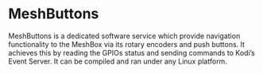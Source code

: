 # MeshButtons

MeshButtons is a dedicated software service which provide navigation functionality to the MeshBox via its rotary encoders and push buttons.
It achieves this by reading the GPIOs status and sending commands to Kodi’s Event Server.
It can be compiled and ran under any Linux platform.
